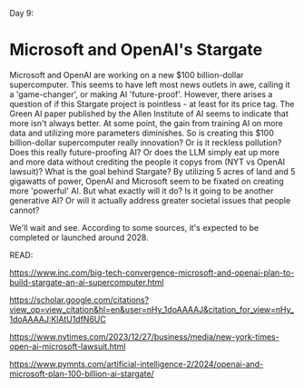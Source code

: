 Day 9:

Microsoft and OpenAI's Stargate
====

Microsoft and OpenAI are working on a new $100 billion-dollar supercomputer.
This seems to have left most news outlets in awe, calling it a 'game-changer', or making AI 'future-proof'.
However, there arises a question of if this Stargate project is pointless - at least for its price tag.
The Green AI paper published by the Allen Institute of AI seems to indicate that more isn't always better.
At some point, the gain from training AI on more data and utilizing more parameters diminishes. 
So is creating this $100 billion-dollar supercomputer really innovation? Or is it reckless pollution?
Does this really future-proofing AI? Or does the LLM simply eat up more and more data without crediting the people it copys from (NYT vs OpenAI lawsuit)?
What is the goal behind Stargate? By utilizing 5 acres of land and 5 gigawatts of power, OpenAI and Microsoft seem to be fixated on creating more 'powerful' AI.
But what exactly will it do? Is it going to be another generative AI? Or will it actually address greater societal issues that people cannot?

We'll wait and see. According to some sources, it's expected to be completed or launched around 2028.


READ:

https://www.inc.com/big-tech-convergence-microsoft-and-openai-plan-to-build-stargate-an-ai-supercomputer.html 

https://scholar.google.com/citations?view_op=view_citation&hl=en&user=nHy_1doAAAAJ&citation_for_view=nHy_1doAAAAJ:KlAtU1dfN6UC

https://www.nytimes.com/2023/12/27/business/media/new-york-times-open-ai-microsoft-lawsuit.html

https://www.pymnts.com/artificial-intelligence-2/2024/openai-and-microsoft-plan-100-billion-ai-stargate/
